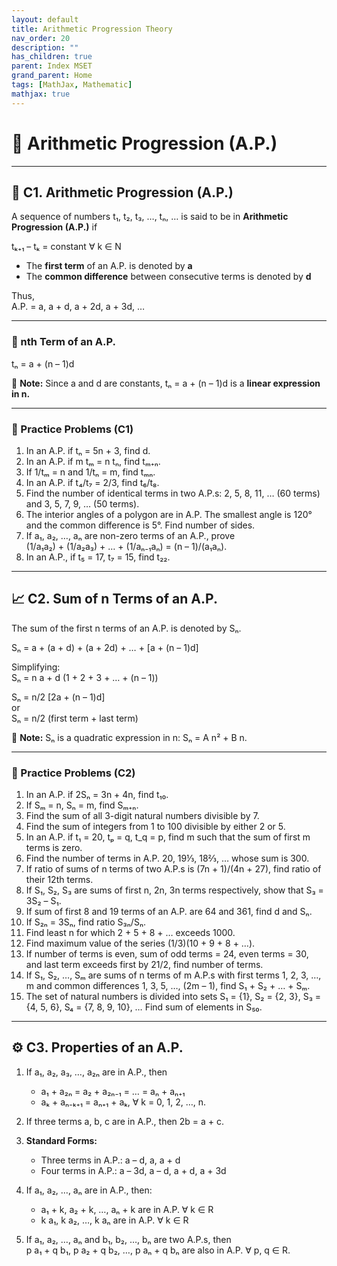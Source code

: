 ```yaml
---
layout: default
title: Arithmetic Progression Theory
nav_order: 20
description: ""
has_children: true
parent: Index MSET
grand_parent: Home
tags: [MathJax, Mathematic]
mathjax: true
---
```

# 📘 Arithmetic Progression (A.P.)

---

## 🔹 C1. Arithmetic Progression (A.P.)

A sequence of numbers t₁, t₂, t₃, …, tₙ, … is said to be in **Arithmetic Progression (A.P.)** if  

tₖ₊₁ – tₖ = constant ∀ k ∈ N

- The **first term** of an A.P. is denoted by **a**
- The **common difference** between consecutive terms is denoted by **d**

Thus,  
A.P. = a, a + d, a + 2d, a + 3d, …

---

### 🧮 nth Term of an A.P.

tₙ = a + (n – 1)d

🧠 **Note:** Since a and d are constants, tₙ = a + (n – 1)d is a **linear expression in n.**

---

### 🧩 Practice Problems (C1)

1. In an A.P. if tₙ = 5n + 3, find d.  
2. In an A.P. if m tₘ = n tₙ, find tₘ₊ₙ.  
3. If 1/tₘ = n and 1/tₙ = m, find tₘₙ.  
4. In an A.P. if t₄/t₇ = 2/3, find t₆/t₈.  
5. Find the number of identical terms in two A.P.s: 2, 5, 8, 11, … (60 terms) and 3, 5, 7, 9, … (50 terms).  
6. The interior angles of a polygon are in A.P. The smallest angle is 120° and the common difference is 5°. Find number of sides.  
7. If a₁, a₂, …, aₙ are non-zero terms of an A.P., prove  
   (1/a₁a₂) + (1/a₂a₃) + … + (1/aₙ₋₁aₙ) = (n – 1)/(a₁aₙ).  
8. In an A.P., if t₅ = 17, t₇ = 15, find t₂₂.

---

## 📈 C2. Sum of n Terms of an A.P.

The sum of the first n terms of an A.P. is denoted by Sₙ.

Sₙ = a + (a + d) + (a + 2d) + … + [a + (n – 1)d]

Simplifying:  
Sₙ = n a + d (1 + 2 + 3 + … + (n – 1))

Sₙ = n/2 [2a + (n – 1)d]  
or  
Sₙ = n/2 (first term + last term)

🧠 **Note:** Sₙ is a quadratic expression in n: Sₙ = A n² + B n.

---

### 🧩 Practice Problems (C2)

1. In an A.P. if 2Sₙ = 3n + 4n, find t₁₀.  
2. If Sₘ = n, Sₙ = m, find Sₘ₊ₙ.  
3. Find the sum of all 3-digit natural numbers divisible by 7.  
4. Find the sum of integers from 1 to 100 divisible by either 2 or 5.  
5. In an A.P. if t₁ = 20, tₚ = q, t_q = p, find m such that the sum of first m terms is zero.  
6. Find the number of terms in A.P. 20, 19⅓, 18⅔, … whose sum is 300.  
7. If ratio of sums of n terms of two A.P.s is (7n + 1)/(4n + 27), find ratio of their 12th terms.  
8. If S₁, S₂, S₃ are sums of first n, 2n, 3n terms respectively, show that S₃ = 3S₂ – S₁.  
9. If sum of first 8 and 19 terms of an A.P. are 64 and 361, find d and Sₙ.  
10. If S₂ₙ = 3Sₙ, find ratio S₃ₙ/Sₙ.  
11. Find least n for which 2 + 5 + 8 + … exceeds 1000.  
12. Find maximum value of the series (1/3)(10 + 9 + 8 + …).  
13. If number of terms is even, sum of odd terms = 24, even terms = 30, and last term exceeds first by 21/2, find number of terms.  
14. If S₁, S₂, …, Sₘ are sums of n terms of m A.P.s with first terms 1, 2, 3, …, m and common differences 1, 3, 5, …, (2m – 1), find S₁ + S₂ + … + Sₘ.  
15. The set of natural numbers is divided into sets S₁ = {1}, S₂ = {2, 3}, S₃ = {4, 5, 6}, S₄ = {7, 8, 9, 10}, … Find sum of elements in S₅₀.

---

## ⚙️ C3. Properties of an A.P.

1. If a₁, a₂, a₃, …, a₂ₙ are in A.P., then  
   - a₁ + a₂ₙ = a₂ + a₂ₙ₋₁ = … = aₙ + aₙ₊₁  
   - aₖ + aₙ₋ₖ₊₁ = aₙ₊₁ + aₖ, ∀ k = 0, 1, 2, …, n.

2. If three terms a, b, c are in A.P., then 2b = a + c.

3. **Standard Forms:**  
   - Three terms in A.P.: a – d, a, a + d  
   - Four terms in A.P.: a – 3d, a – d, a + d, a + 3d

4. If a₁, a₂, …, aₙ are in A.P., then:  
   - a₁ + k, a₂ + k, …, aₙ + k are in A.P. ∀ k ∈ R  
   - k a₁, k a₂, …, k aₙ are in A.P. ∀ k ∈ R

5. If a₁, a₂, …, aₙ and b₁, b₂, …, bₙ are two A.P.s, then  
   p a₁ + q b₁, p a₂ + q b₂, …, p aₙ + q bₙ are also in A.P. ∀ p, q ∈ R.
